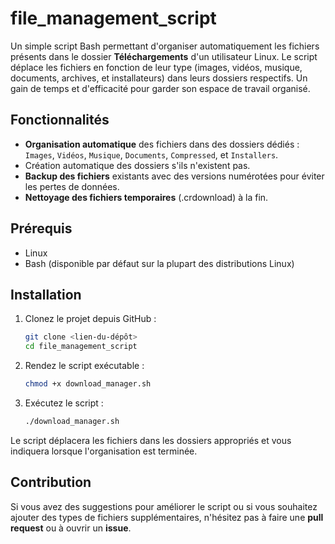 # file_management_script

Un simple script Bash permettant d'organiser automatiquement les fichiers présents dans le dossier **Téléchargements** d'un utilisateur Linux. Le script déplace les fichiers en fonction de leur type (images, vidéos, musique, documents, archives, et installateurs) dans leurs dossiers respectifs. Un gain de temps et d'efficacité pour garder son espace de travail organisé.

## Fonctionnalités

- **Organisation automatique** des fichiers dans des dossiers dédiés : `Images`, `Vidéos`, `Musique`, `Documents`, `Compressed`, et `Installers`.
- Création automatique des dossiers s'ils n'existent pas.
- **Backup des fichiers** existants avec des versions numérotées pour éviter les pertes de données.
- **Nettoyage des fichiers temporaires** (.crdownload) à la fin.

## Prérequis

- Linux
- Bash (disponible par défaut sur la plupart des distributions Linux)

## Installation

1. Clonez le projet depuis GitHub :
   ```bash
   git clone <lien-du-dépôt>
   cd file_management_script
   ```

2. Rendez le script exécutable :
   ```bash
   chmod +x download_manager.sh
   ```

3. Exécutez le script :
   ```bash
   ./download_manager.sh
   ```

Le script déplacera les fichiers dans les dossiers appropriés et vous indiquera lorsque l'organisation est terminée.

## Contribution

Si vous avez des suggestions pour améliorer le script ou si vous souhaitez ajouter des types de fichiers supplémentaires, n'hésitez pas à faire une **pull request** ou à ouvrir un **issue**.

